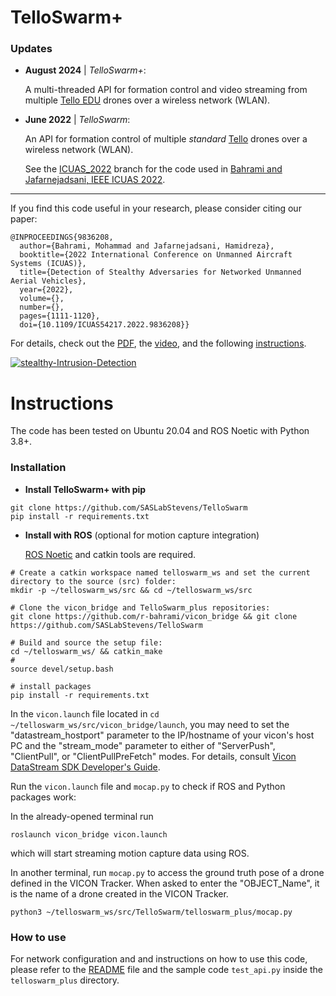 # TelloSwarm+


### Updates 

- **August 2024** | *TelloSwarm+*:

  A multi-threaded API for formation control and video streaming from multiple [Tello EDU](https://www.ryzerobotics.com/tello-edu) drones over a wireless network (WLAN).

- **June 2022** | *TelloSwarm*:

  An API for formation control of multiple *standard* [Tello](https://www.ryzerobotics.com/tello) drones over a wireless network (WLAN).
  
  See the [ICUAS_2022](https://github.com/SASLabStevens/TelloSwarm/tree/ICUAS_2022) branch for the code used in [Bahrami and Jafarnejadsani, IEEE ICUAS 2022](https://ieeexplore.ieee.org/abstract/document/9836208).
---

If you find this code useful in your research, please consider citing our paper:

```
@INPROCEEDINGS{9836208,
  author={Bahrami, Mohammad and Jafarnejadsani, Hamidreza},
  booktitle={2022 International Conference on Unmanned Aircraft Systems (ICUAS)}, 
  title={Detection of Stealthy Adversaries for Networked Unmanned Aerial Vehicles}, 
  year={2022},
  volume={},
  number={},
  pages={1111-1120},
  doi={10.1109/ICUAS54217.2022.9836208}}
```
For details, check out the [PDF](https://arxiv.org/abs/2202.09661), the [video](https://youtu.be/lVT_muezKLU), and the following [instructions](#instructions).

[![stealthy-Intrusion-Detection](https://img.youtube.com/vi/lVT_muezKLU/0.jpg)](https://youtu.be/lVT_muezKLU)


# Instructions

The code has been tested on Ubuntu 20.04 and ROS Noetic with Python 3.8+.

### Installation

- **Install TelloSwarm+ with pip**
```
git clone https://github.com/SASLabStevens/TelloSwarm
pip install -r requirements.txt
  ```

- **Install with ROS** (optional for motion capture integration)

  [ROS Noetic](http://wiki.ros.org/noetic/Installation/Ubuntu) and catkin tools are required.

```
# Create a catkin workspace named telloswarm_ws and set the current directory to the source (src) folder: 
mkdir -p ~/telloswarm_ws/src && cd ~/telloswarm_ws/src

# Clone the vicon_bridge and TelloSwarm_plus repositories:
git clone https://github.com/r-bahrami/vicon_bridge && git clone https://github.com/SASLabStevens/TelloSwarm

# Build and source the setup file:
cd ~/telloswarm_ws/ && catkin_make
#
source devel/setup.bash

# install packages
pip install -r requirements.txt
```

  In the `vicon.launch` file located in `cd ~/telloswarm_ws/src/vicon_bridge/launch`, you may need to set the "datastream_hostport" parameter to the IP/hostname of your vicon's host PC and the "stream_mode" parameter to either of "ServerPush", "ClientPull", or "ClientPullPreFetch" modes. For details, consult [Vicon DataStream SDK Developer's Guide](https://docs.vicon.com/display/DSSDK111/DataStream+SDK+Documentation).

  Run the `vicon.launch` file and `mocap.py` to check if ROS and Python packages work:

  In the already-opened terminal run

```
roslaunch vicon_bridge vicon.launch
```

  which will start streaming motion capture data using ROS. 

  In another terminal, run `mocap.py` to access the ground truth pose of a drone defined in the VICON Tracker. When asked to enter the "OBJECT_Name", it is the name of a drone created in the VICON Tracker.
```
python3 ~/telloswarm_ws/src/TelloSwarm/telloswarm_plus/mocap.py 
```      

### How to use

For network configuration and and instructions on how to use this code, please refer to the [README](https://github.com/SASLabStevens/TelloSwarm/tree/main/telloswarm_plus) file and the sample code `test_api.py` inside the `telloswarm_plus` directory.
